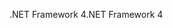 <span data-ttu-id="00f10-101">.NET Framework 4</span><span class="sxs-lookup"><span data-stu-id="00f10-101">.NET Framework 4</span></span>